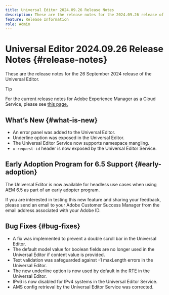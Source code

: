 ```yaml
---
title: Universal Editor 2024.09.26 Release Notes
description: These are the release notes for the 2024.09.26 release of the Universal Editor.
feature: Release Information
role: Admin
---
```


# Universal Editor 2024.09.26 Release Notes {#release-notes}

These are the release notes for the 26 September 2024 release of the Universal Editor.

>[!TIP]
>
>For the current release notes for Adobe Experience Manager as a Cloud Service, please see [this page.](/help/release-notes/release-notes-cloud/release-notes-current.md)

## What’s New {#what-is-new}

* An error panel was added to the Universal Editor.
* Underline option was exposed in the Universal Editor.
* The Universal Editor Service now supports namespace mangling.
* `x-request-id` header is now exposed by the Universal Editor Service.

## Early Adoption Program for 6.5 Support {#early-adoption}

The Universal Editor is now available for headless use cases when using AEM 6.5 as part of an early adopter program.

If you are interested in testing this new feature and sharing your feedback, please send an email to your Adobe Customer Success Manager from the email address associated with your Adobe ID. 

## Bug Fixes {#bug-fixes}

* A fix was implemented to prevent a double scroll bar in the Universal Editor.
* The default model value for boolean fields are no longer used in the Universal Editor if content value is provided.
* Text validation was safeguarded against -1 maxLength errors in the Universal Editor.
* The new underline option is now used by default in the RTE in the Universal Editor.
* IPv6 is now disabled for IPv4 systems in the Universal Editor Service.
* AMS config retrieval by the Universal Editor Service was corrected.
